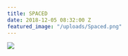 ```yaml
---
title: SPACED
date: 2018-12-05 08:32:00 Z
featured_image: "/uploads/Spaced.png"
---
```


<img src="/uploads/Spaced.png">